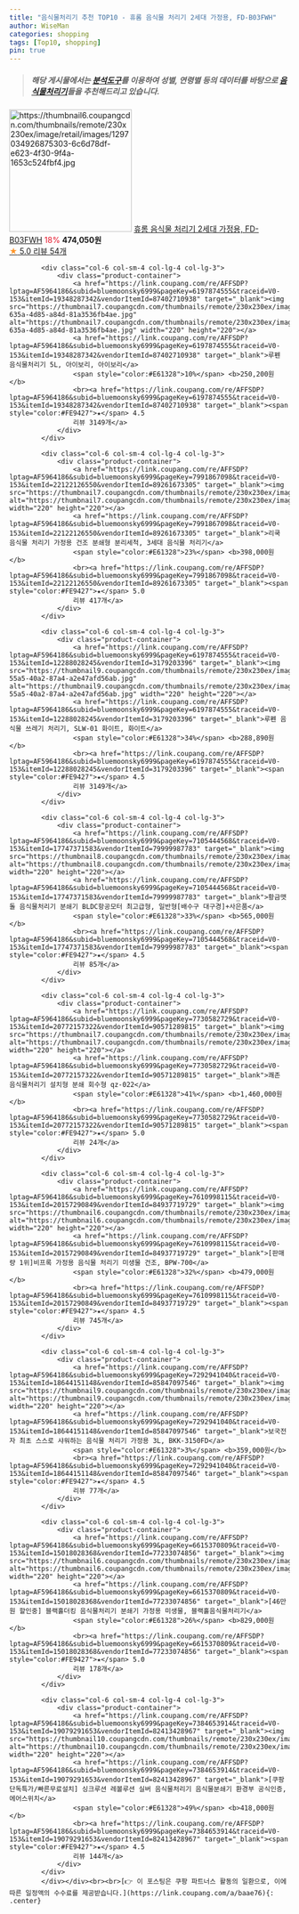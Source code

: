 ```yaml
---
title: "음식물처리기 추천 TOP10 - 휴롬 음식물 처리기 2세대 가정용, FD-B03FWH"
author: WiseMan
categories: shopping
tags: [Top10, shopping]
pin: true
---
```


> ##### 해당 게시물에서는 [**분석도구**](https://itemscout.io/)를 이용하여 **성별**, **연령별** 등의 데이터를 바탕으로 [**음식물처리기**](https://link.coupang.com/a/baae76)들을 추천해드리고 있습니다.
<div class="container"><div class="row">
            <div class="col-6 col-sm-4 col-lg-4 col-lg-3">
                <div class="product-container">
                    <a href="https://link.coupang.com/re/AFFSDP?lptag=AF5964186&subid=bluemoonsky6999&pageKey=8090742668&traceid=V0-153&itemId=22849137219&vendorItemId=89883816510" target="_blank"><img src="https://thumbnail6.coupangcdn.com/thumbnails/remote/230x230ex/image/retail/images/1297034926875303-6c6d78df-e623-4f30-9f4a-1653c524fbf4.jpg" alt="https://thumbnail6.coupangcdn.com/thumbnails/remote/230x230ex/image/retail/images/1297034926875303-6c6d78df-e623-4f30-9f4a-1653c524fbf4.jpg" width="220" height="220"></a>
                    <a href="https://link.coupang.com/re/AFFSDP?lptag=AF5964186&subid=bluemoonsky6999&pageKey=8090742668&traceid=V0-153&itemId=22849137219&vendorItemId=89883816510" target="_blank">휴롬 음식물 처리기 2세대 가정용, FD-B03FWH</a>
                    <span style="color:#E61328">18%</span> <b>474,050원</b>
                    <br><a href="https://link.coupang.com/re/AFFSDP?lptag=AF5964186&subid=bluemoonsky6999&pageKey=8090742668&traceid=V0-153&itemId=22849137219&vendorItemId=89883816510" target="_blank"><span style="color:#FE9427">★</span> 5.0
                    리뷰 54개</a>
                </div>
            </div>
            
            <div class="col-6 col-sm-4 col-lg-4 col-lg-3">
                <div class="product-container">
                    <a href="https://link.coupang.com/re/AFFSDP?lptag=AF5964186&subid=bluemoonsky6999&pageKey=6197874555&traceid=V0-153&itemId=19348287342&vendorItemId=87402710938" target="_blank"><img src="https://thumbnail7.coupangcdn.com/thumbnails/remote/230x230ex/image/retail/images/2023/10/10/13/8/1d47b461-635a-4d85-a84d-81a3536fb4ae.jpg" alt="https://thumbnail7.coupangcdn.com/thumbnails/remote/230x230ex/image/retail/images/2023/10/10/13/8/1d47b461-635a-4d85-a84d-81a3536fb4ae.jpg" width="220" height="220"></a>
                    <a href="https://link.coupang.com/re/AFFSDP?lptag=AF5964186&subid=bluemoonsky6999&pageKey=6197874555&traceid=V0-153&itemId=19348287342&vendorItemId=87402710938" target="_blank">루펜 음식물처리기 5L, 아이보리, 아이보리</a>
                    <span style="color:#E61328">10%</span> <b>250,200원</b>
                    <br><a href="https://link.coupang.com/re/AFFSDP?lptag=AF5964186&subid=bluemoonsky6999&pageKey=6197874555&traceid=V0-153&itemId=19348287342&vendorItemId=87402710938" target="_blank"><span style="color:#FE9427">★</span> 4.5
                    리뷰 3149개</a>
                </div>
            </div>
            
            <div class="col-6 col-sm-4 col-lg-4 col-lg-3">
                <div class="product-container">
                    <a href="https://link.coupang.com/re/AFFSDP?lptag=AF5964186&subid=bluemoonsky6999&pageKey=7991867098&traceid=V0-153&itemId=22122126550&vendorItemId=89261673305" target="_blank"><img src="https://thumbnail7.coupangcdn.com/thumbnails/remote/230x230ex/image/vendor_inventory/0caa/c8764f43be3e92caa2ba1e7343865ed3fa52c03859baf00158cd6d9ac110.jpg" alt="https://thumbnail7.coupangcdn.com/thumbnails/remote/230x230ex/image/vendor_inventory/0caa/c8764f43be3e92caa2ba1e7343865ed3fa52c03859baf00158cd6d9ac110.jpg" width="220" height="220"></a>
                    <a href="https://link.coupang.com/re/AFFSDP?lptag=AF5964186&subid=bluemoonsky6999&pageKey=7991867098&traceid=V0-153&itemId=22122126550&vendorItemId=89261673305" target="_blank">리쿡 음식물 처리기 가정용 건조 분쇄형 분리세척, 3세대 음식물 처리기</a>
                    <span style="color:#E61328">23%</span> <b>398,000원</b>
                    <br><a href="https://link.coupang.com/re/AFFSDP?lptag=AF5964186&subid=bluemoonsky6999&pageKey=7991867098&traceid=V0-153&itemId=22122126550&vendorItemId=89261673305" target="_blank"><span style="color:#FE9427">★</span> 5.0
                    리뷰 417개</a>
                </div>
            </div>
            
            <div class="col-6 col-sm-4 col-lg-4 col-lg-3">
                <div class="product-container">
                    <a href="https://link.coupang.com/re/AFFSDP?lptag=AF5964186&subid=bluemoonsky6999&pageKey=6197874555&traceid=V0-153&itemId=12288028245&vendorItemId=3179203396" target="_blank"><img src="https://thumbnail9.coupangcdn.com/thumbnails/remote/230x230ex/image/product/image/vendoritem/2017/08/10/3179203396/ede3cabf-55a5-40a2-87a4-a2e47afd56ab.jpg" alt="https://thumbnail9.coupangcdn.com/thumbnails/remote/230x230ex/image/product/image/vendoritem/2017/08/10/3179203396/ede3cabf-55a5-40a2-87a4-a2e47afd56ab.jpg" width="220" height="220"></a>
                    <a href="https://link.coupang.com/re/AFFSDP?lptag=AF5964186&subid=bluemoonsky6999&pageKey=6197874555&traceid=V0-153&itemId=12288028245&vendorItemId=3179203396" target="_blank">루펜 음식물 쓰레기 처리기, SLW-01 화이트, 화이트</a>
                    <span style="color:#E61328">34%</span> <b>288,890원</b>
                    <br><a href="https://link.coupang.com/re/AFFSDP?lptag=AF5964186&subid=bluemoonsky6999&pageKey=6197874555&traceid=V0-153&itemId=12288028245&vendorItemId=3179203396" target="_blank"><span style="color:#FE9427">★</span> 4.5
                    리뷰 3149개</a>
                </div>
            </div>
            
            <div class="col-6 col-sm-4 col-lg-4 col-lg-3">
                <div class="product-container">
                    <a href="https://link.coupang.com/re/AFFSDP?lptag=AF5964186&subid=bluemoonsky6999&pageKey=7105444568&traceid=V0-153&itemId=17747371583&vendorItemId=79999987783" target="_blank"><img src="https://thumbnail8.coupangcdn.com/thumbnails/remote/230x230ex/image/vendor_inventory/7779/90ed93637aa7ce9d693adfcd8c91c553181caf3ffb81469ac6e49e874d2c.jpg" alt="https://thumbnail8.coupangcdn.com/thumbnails/remote/230x230ex/image/vendor_inventory/7779/90ed93637aa7ce9d693adfcd8c91c553181caf3ffb81469ac6e49e874d2c.jpg" width="220" height="220"></a>
                    <a href="https://link.coupang.com/re/AFFSDP?lptag=AF5964186&subid=bluemoonsky6999&pageKey=7105444568&traceid=V0-153&itemId=17747371583&vendorItemId=79999987783" target="_blank">황금맷돌 음식물처리기 분쇄기 BLDC항공모터 최고급형, 일반형[배수구 대구경]+사은품</a>
                    <span style="color:#E61328">33%</span> <b>565,000원</b>
                    <br><a href="https://link.coupang.com/re/AFFSDP?lptag=AF5964186&subid=bluemoonsky6999&pageKey=7105444568&traceid=V0-153&itemId=17747371583&vendorItemId=79999987783" target="_blank"><span style="color:#FE9427">★</span> 4.5
                    리뷰 85개</a>
                </div>
            </div>
            
            <div class="col-6 col-sm-4 col-lg-4 col-lg-3">
                <div class="product-container">
                    <a href="https://link.coupang.com/re/AFFSDP?lptag=AF5964186&subid=bluemoonsky6999&pageKey=7730582729&traceid=V0-153&itemId=20772157322&vendorItemId=90571289815" target="_blank"><img src="https://thumbnail7.coupangcdn.com/thumbnails/remote/230x230ex/image/vendor_inventory/0091/9db1b0bcc447d5851a63b093a80c73a484978653ede906edb7ee38bca7b6.jpg" alt="https://thumbnail7.coupangcdn.com/thumbnails/remote/230x230ex/image/vendor_inventory/0091/9db1b0bcc447d5851a63b093a80c73a484978653ede906edb7ee38bca7b6.jpg" width="220" height="220"></a>
                    <a href="https://link.coupang.com/re/AFFSDP?lptag=AF5964186&subid=bluemoonsky6999&pageKey=7730582729&traceid=V0-153&itemId=20772157322&vendorItemId=90571289815" target="_blank">쾌존 음식물처리기 설치형 분쇄 회수형 qz-022</a>
                    <span style="color:#E61328">41%</span> <b>1,460,000원</b>
                    <br><a href="https://link.coupang.com/re/AFFSDP?lptag=AF5964186&subid=bluemoonsky6999&pageKey=7730582729&traceid=V0-153&itemId=20772157322&vendorItemId=90571289815" target="_blank"><span style="color:#FE9427">★</span> 5.0
                    리뷰 24개</a>
                </div>
            </div>
            
            <div class="col-6 col-sm-4 col-lg-4 col-lg-3">
                <div class="product-container">
                    <a href="https://link.coupang.com/re/AFFSDP?lptag=AF5964186&subid=bluemoonsky6999&pageKey=7610998115&traceid=V0-153&itemId=20157290849&vendorItemId=84937719729" target="_blank"><img src="https://thumbnail6.coupangcdn.com/thumbnails/remote/230x230ex/image/vendor_inventory/73bd/e324092531c581d78ba06001fe36eca35efb5f49a0326c6a587370bb15d9.jpg" alt="https://thumbnail6.coupangcdn.com/thumbnails/remote/230x230ex/image/vendor_inventory/73bd/e324092531c581d78ba06001fe36eca35efb5f49a0326c6a587370bb15d9.jpg" width="220" height="220"></a>
                    <a href="https://link.coupang.com/re/AFFSDP?lptag=AF5964186&subid=bluemoonsky6999&pageKey=7610998115&traceid=V0-153&itemId=20157290849&vendorItemId=84937719729" target="_blank">[판매량 1위]비프록 가정용 음식물 처리기 미생물 건조, BPW-700</a>
                    <span style="color:#E61328">32%</span> <b>479,000원</b>
                    <br><a href="https://link.coupang.com/re/AFFSDP?lptag=AF5964186&subid=bluemoonsky6999&pageKey=7610998115&traceid=V0-153&itemId=20157290849&vendorItemId=84937719729" target="_blank"><span style="color:#FE9427">★</span> 4.5
                    리뷰 745개</a>
                </div>
            </div>
            
            <div class="col-6 col-sm-4 col-lg-4 col-lg-3">
                <div class="product-container">
                    <a href="https://link.coupang.com/re/AFFSDP?lptag=AF5964186&subid=bluemoonsky6999&pageKey=7292941040&traceid=V0-153&itemId=18644151148&vendorItemId=85847097546" target="_blank"><img src="https://thumbnail9.coupangcdn.com/thumbnails/remote/230x230ex/image/vendor_inventory/e7e3/30453f9b36f03635eb67d585fde443381c7dcbf4c07bf9d7fde62c4139e7.jpg" alt="https://thumbnail9.coupangcdn.com/thumbnails/remote/230x230ex/image/vendor_inventory/e7e3/30453f9b36f03635eb67d585fde443381c7dcbf4c07bf9d7fde62c4139e7.jpg" width="220" height="220"></a>
                    <a href="https://link.coupang.com/re/AFFSDP?lptag=AF5964186&subid=bluemoonsky6999&pageKey=7292941040&traceid=V0-153&itemId=18644151148&vendorItemId=85847097546" target="_blank">보국전자 최초 스스로 샤워하는 음식물 처리기 가정용 3L, BKK-3150FD</a>
                    <span style="color:#E61328">3%</span> <b>359,000원</b>
                    <br><a href="https://link.coupang.com/re/AFFSDP?lptag=AF5964186&subid=bluemoonsky6999&pageKey=7292941040&traceid=V0-153&itemId=18644151148&vendorItemId=85847097546" target="_blank"><span style="color:#FE9427">★</span> 4.5
                    리뷰 77개</a>
                </div>
            </div>
            
            <div class="col-6 col-sm-4 col-lg-4 col-lg-3">
                <div class="product-container">
                    <a href="https://link.coupang.com/re/AFFSDP?lptag=AF5964186&subid=bluemoonsky6999&pageKey=6615370809&traceid=V0-153&itemId=15018028368&vendorItemId=77233074856" target="_blank"><img src="https://thumbnail6.coupangcdn.com/thumbnails/remote/230x230ex/image/vendor_inventory/e791/44304a6d56ff4d663d098eee1c7278b52bb17abfa6febd713dd426501ef0.jpg" alt="https://thumbnail6.coupangcdn.com/thumbnails/remote/230x230ex/image/vendor_inventory/e791/44304a6d56ff4d663d098eee1c7278b52bb17abfa6febd713dd426501ef0.jpg" width="220" height="220"></a>
                    <a href="https://link.coupang.com/re/AFFSDP?lptag=AF5964186&subid=bluemoonsky6999&pageKey=6615370809&traceid=V0-153&itemId=15018028368&vendorItemId=77233074856" target="_blank">[46만원 할인중] 블랙홀더킹 음식물처리기 분쇄기 가정용 미생물, 블랙홀음식물처리기</a>
                    <span style="color:#E61328">26%</span> <b>829,000원</b>
                    <br><a href="https://link.coupang.com/re/AFFSDP?lptag=AF5964186&subid=bluemoonsky6999&pageKey=6615370809&traceid=V0-153&itemId=15018028368&vendorItemId=77233074856" target="_blank"><span style="color:#FE9427">★</span> 5.0
                    리뷰 178개</a>
                </div>
            </div>
            
            <div class="col-6 col-sm-4 col-lg-4 col-lg-3">
                <div class="product-container">
                    <a href="https://link.coupang.com/re/AFFSDP?lptag=AF5964186&subid=bluemoonsky6999&pageKey=7384653914&traceid=V0-153&itemId=19079291653&vendorItemId=82413428967" target="_blank"><img src="https://thumbnail10.coupangcdn.com/thumbnails/remote/230x230ex/image/vendor_inventory/a922/72d8db52f9e0257a4dc45c0ddd4fe3e7b49d7f8c840edbbc3fdd7b5884b5.jpg" alt="https://thumbnail10.coupangcdn.com/thumbnails/remote/230x230ex/image/vendor_inventory/a922/72d8db52f9e0257a4dc45c0ddd4fe3e7b49d7f8c840edbbc3fdd7b5884b5.jpg" width="220" height="220"></a>
                    <a href="https://link.coupang.com/re/AFFSDP?lptag=AF5964186&subid=bluemoonsky6999&pageKey=7384653914&traceid=V0-153&itemId=19079291653&vendorItemId=82413428967" target="_blank">[쿠팡단독특가/빠른무료설치] 싱크루션 레볼루션 실버 음식물처리기 음식물분쇄기 환경부 공식인증, 에어스위치</a>
                    <span style="color:#E61328">49%</span> <b>418,000원</b>
                    <br><a href="https://link.coupang.com/re/AFFSDP?lptag=AF5964186&subid=bluemoonsky6999&pageKey=7384653914&traceid=V0-153&itemId=19079291653&vendorItemId=82413428967" target="_blank"><span style="color:#FE9427">★</span> 4.5
                    리뷰 144개</a>
                </div>
            </div>
            </div></div><br><br>[👉 이 포스팅은 쿠팡 파트너스 활동의 일환으로, 이에 따른 일정액의 수수료를 제공받습니다.](https://link.coupang.com/a/baae76){: .center}